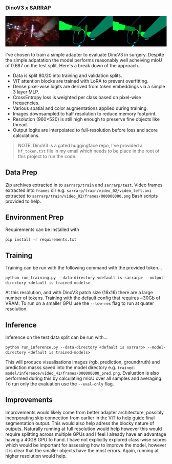### DinoV3 x SARRAP

![Example segmentation](./example.png)

I've chosen to train a simple adapter to evaluate DinoV3 in surgery. Despite the simple adpatation the model performs reasonably well acheiving mIoU of 0.687 on the test split. Here's a break down of the approach...
- Data is split 80/20 into training and validation splits.
- ViT attention blocks are trained with LoRA to prevent overfitting.
- Dense pixel-wise logits are derived from token embeddings via a simple 3 layer MLP. 
- CrossEntropy loss is weighted per class based on pixel-wise frequencies.
- Various spatial and color augmentations applied during training.
- Images downsampled to half resolution to reduce memory footprint.  
- Resolution (960×520) is still high enough to preserve fine objects like thread.  
- Output logits are interpolated to full-resolution before loss and score calculations.  

> NOTE: DinoV3 is a gated huggingface repo, I've provided a `hf_token.txt` file in my email which needs to be place in the root of this project to run the code.

## Data Prep
Zip archives extracted in to `sarrarp/train` and `sarrarp/test`.
Video frames extracted into `frames` dir e.g. `sarrarp/train/video_02/video_left.avi` extracted to `sarrarp/train/video_02/frames/000000000.png`
Bash scripts provided to help.

## Environment Prep
Requirements can be installed with
```
pip install -r requirements.txt
```

## Training
Training can be run with the following command with the provided token...
```
python run_training.py --data-directory <default is sarrarp> --output-directory <default is trained-models>
``` 
At this resolution, and with DinoV3 patch size (16x16) there are a large number of tokens. Training with the default config that requires ~30Gb of VRAM. To run on a smaller GPU use the `--low-res` flag to run at quater resolution.

## Inference
Inference on the test data split can be run with...
```
python run_inference.py --data-directory <default is sarrarp> --model-directory <default is trained-models>
```
This will produce visualisations images (rgb, prediction, groundtruth) and prediction masks saved into the model directory e.g. `trained-model/inference/video_41/frames/000000000_pred.png`. Evaluation is also performed during this by calculating mIoU over all samples and averaging. To run only the evaluation use the `--eval-only` flag.

## Improvements
Improvements would likely come from better adapter architecture, possibly incorporating skip connection from earlier in the ViT to help guide final segmentation output. This would also help adress the blocky nature of outputs. Naturally running at full resolution would help however this would require splitting across multiple GPUs and I feel I already have an advantage having a 40GB GPU to hand. I have not explicitly explored class-wise scores which would be important for assessing how to improve the model, however it is clear that the smaller objects have the most errors. Again, running at higher resolution would help.
